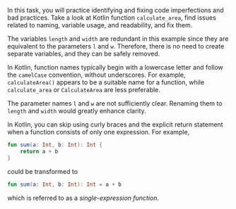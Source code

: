 In this task, you will practice identifying and fixing code imperfections and bad practices.
Take a look at Kotlin function `calculate_area`, find issues related to naming, variable usage, and readability, and fix
them.

<div class="hint" title="Redundant variable hint">

The variables `length` and `width` are redundant in this example since they are equivalent to the parameters `l`
and `w`.
Therefore, there is no need to create separate variables, and they can be safely removed.
</div>

<div class="hint" title="Naming hint">

In Kotlin, function names typically begin with a lowercase letter and follow the `camelCase` convention, without
underscores.
For example, `calculateArea()` appears to be a suitable name for a function, while `calculate_area` or `CalculateArea`
are less preferable.

The parameter names `l` and `w` are not sufficiently clear. Renaming them to `length` and `width` would greatly enhance
clarity.
</div>

<div class="hint" title="Formatting hint">
In Kotlin, you can skip using curly braces and the explicit return statement when a function consists of only one expression.
For example, 

```kotlin
fun sum(a: Int, b: Int): Int {
    return a + b
}
```

could be transformed to

```kotlin
fun sum(a: Int, b: Int): Int = a + b
```

which is referred to as a _single-expression function_.
</div>
